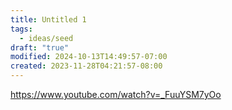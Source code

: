 ```yaml
---
title: Untitled 1
tags:
  - ideas/seed
draft: "true"
modified: 2024-10-13T14:49:57-07:00
created: 2023-11-28T04:21:57-08:00
---
```


https://www.youtube.com/watch?v=_FuuYSM7yOo
